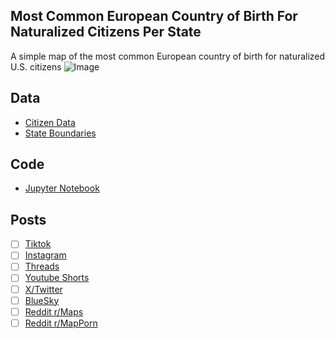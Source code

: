 ## Most Common European Country of Birth For Naturalized Citizens Per State
A simple map of the most common European country of birth for naturalized U.S. citizens
![Image](https://drive.google.com/uc?export=view&id=)

## Data
* [Citizen Data](https://data.census.gov/table/ACSDT5Y2023.B05006)
* [State Boundaries](https://www.census.gov/geographies/mapping-files/time-series/geo/carto-boundary-file.html)

## Code
* [Jupyter Notebook](FormatData.ipynb)

## Posts
- [ ] [Tiktok]()
- [ ] [Instagram]()
- [ ] [Threads]()
- [ ] [Youtube Shorts]()
- [ ] [X/Twitter]()
- [ ] [BlueSky]()
- [ ] [Reddit r/Maps]()
- [ ] [Reddit r/MapPorn]()
